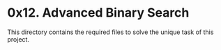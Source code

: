 # 0x12. Advanced Binary Search
This directory contains the required files to solve the unique task of this project.
